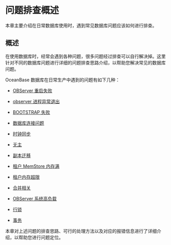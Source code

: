 # 问题排查概述

本章主要介绍在日常数据库使用时，遇到常见数据库问题应该如何进行排查。

## 概述

在使用数据库时，经常会遇到各种问题，很多问题经过排查可以自行解决掉。这里针对不同的数据库问题进行详细的问题排查思路介绍，以帮助您解决常见的数据库问题。

OceanBase 数据库在日常生产中遇到的问题有如下几种：

* [OBServer 重启失败](2.troubleshooting-observer-restart-failures.md)

* [observer 进程异常退出](3.the-observer-process-exits-abnormally.md)

* [BOOTSTRAP 失败](4.troubleshooting-bootstarp-failures.md)

* [数据库连接问题](5.troubleshoot-database-connection-issues.md)

* [时钟同步](6.troubleshooting-clock-synchronization.md)

* [无主](7.unowned-troubleshooting.md)

* [副本迁移](8.troubleshoot-replica-migration.md)

* [租户 MemStore 内存满](9.tenant-MEMStore-memory-full-troubleshooting.md)

* [租户内存超限](10.tenant-memory-overrun.md)

* [合并相关](14.merge-troubleshooting.md)

* [OBServer 系统高负载](11.observer-system-high-load-processing.md)

* [行锁](12.troubleshooting-row-lock-issues.md)

* [事务](13.transaction-troubleshooting.md)

本章对上述问题的排查思路、可行的处理方法以及对应的报错信息进行了详细介绍，以帮助您进行问题定位。
